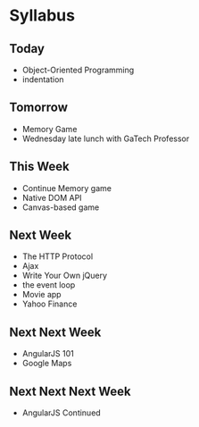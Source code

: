 # Syllabus

## Today

* Object-Oriented Programming
* indentation

## Tomorrow

* Memory Game
* Wednesday late lunch with GaTech Professor

## This Week

* Continue Memory game
* Native DOM API
* Canvas-based game

## Next Week

* The HTTP Protocol
* Ajax
* Write Your Own jQuery
* the event loop
* Movie app
* Yahoo Finance

## Next Next Week

* AngularJS 101
* Google Maps

## Next Next Next Week

* AngularJS Continued
